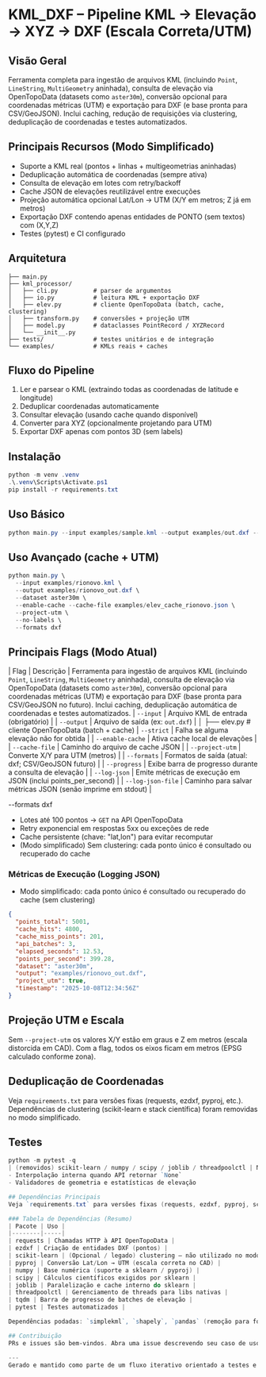 # KML_DXF – Pipeline KML → Elevação → XYZ → DXF (Escala Correta/UTM)

## Visão Geral
Ferramenta completa para ingestão de arquivos KML (incluindo `Point`, `LineString`, `MultiGeometry` aninhada), consulta de elevação via OpenTopoData (datasets como `aster30m`), conversão opcional para coordenadas métricas (UTM) e exportação para DXF (e base pronta para CSV/GeoJSON). Inclui caching, redução de requisições via clustering, deduplicação de coordenadas e testes automatizados.

## Principais Recursos (Modo Simplificado)
- Suporte a KML real (pontos + linhas + multigeometrias aninhadas)
- Deduplicação automática de coordenadas (sempre ativa)
- Consulta de elevação em lotes com retry/backoff
- Cache JSON de elevações reutilizável entre execuções
- Projeção automática opcional Lat/Lon → UTM (X/Y em metros; Z já em metros)
- Exportação DXF contendo apenas entidades de PONTO (sem textos) com (X,Y,Z)
- Testes (pytest) e CI configurado

## Arquitetura
```
├── main.py
├── kml_processor/
│   ├── cli.py          # parser de argumentos
│   ├── io.py           # leitura KML + exportação DXF
│   ├── elev.py         # cliente OpenTopoData (batch, cache, clustering)
│   ├── transform.py    # conversões + projeção UTM
│   ├── model.py        # dataclasses PointRecord / XYZRecord
│   └── __init__.py
├── tests/              # testes unitários e de integração
└── examples/           # KMLs reais + caches
```

## Fluxo do Pipeline
1. Ler e parsear o KML (extraindo todas as coordenadas de latitude e longitude)
2. Deduplicar coordenadas automaticamente
3. Consultar elevação (usando cache quando disponível)
4. Converter para XYZ (opcionalmente projetando para UTM)
5. Exportar DXF apenas com pontos 3D (sem labels)

## Instalação
```powershell
python -m venv .venv
.\.venv\Scripts\Activate.ps1
pip install -r requirements.txt
```

## Uso Básico
```powershell
python main.py --input examples/sample.kml --output examples/out.dxf --dataset aster30m --formats dxf
```

## Uso Avançado (cache + UTM)
```powershell
python main.py \
  --input examples/rionovo.kml \
  --output examples/rionovo_out.dxf \
  --dataset aster30m \
  --enable-cache --cache-file examples/elev_cache_rionovo.json \
  --project-utm \
  --no-labels \
  --formats dxf
```

## Principais Flags (Modo Atual)
| Flag | Descrição |
Ferramenta para ingestão de arquivos KML (incluindo `Point`, `LineString`, `MultiGeometry` aninhada), consulta de elevação via OpenTopoData (datasets como `aster30m`), conversão opcional para coordenadas métricas (UTM) e exportação para DXF (base pronta para CSV/GeoJSON no futuro). Inclui caching, deduplicação automática de coordenadas e testes automatizados.
| `--input` | Arquivo KML de entrada (obrigatório) |
| `--output` | Arquivo de saída (ex: `out.dxf`) |
│   ├── elev.py         # cliente OpenTopoData (batch + cache)
| `--strict` | Falha se alguma elevação não for obtida |
| `--enable-cache` | Ativa cache local de elevações |
| `--cache-file` | Caminho do arquivo de cache JSON |
| `--project-utm` | Converte X/Y para UTM (metros) |
| `--formats` | Formatos de saída (atual: dxf; CSV/GeoJSON futuro) |
| `--progress` | Exibe barra de progresso durante a consulta de elevação |
| `--log-json` | Emite métricas de execução em JSON (inclui points_per_second) |
| `--log-json-file` | Caminho para salvar métricas JSON (senão imprime em stdout) |

  --formats dxf
- Lotes até 100 pontos → `GET` na API OpenTopoData
- Retry exponencial em respostas 5xx ou exceções de rede
- Cache persistente (chave: "lat,lon") para evitar recomputar
- (Modo simplificado) Sem clustering: cada ponto único é consultado ou recuperado do cache

### Métricas de Execução (Logging JSON)
 - Modo simplificado: cada ponto único é consultado ou recuperado do cache (sem clustering)
```json
{
  "points_total": 5001,
  "cache_hits": 4800,
  "cache_miss_points": 201,
  "api_batches": 3,
  "elapsed_seconds": 12.53,
  "points_per_second": 399.28,
  "dataset": "aster30m",
  "output": "examples/rionovo_out.dxf",
  "project_utm": true,
  "timestamp": "2025-10-08T12:34:56Z"
}
```

## Projeção UTM e Escala
Sem `--project-utm` os valores X/Y estão em graus e Z em metros (escala distorcida em CAD). Com a flag, todos os eixos ficam em metros (EPSG calculado conforme zona).

## Deduplicação de Coordenadas
Veja `requirements.txt` para versões fixas (requests, ezdxf, pyproj, etc.). Dependências de clustering (scikit-learn e stack científica) foram removidas no modo simplificado.

## Testes
```powershell
python -m pytest -q
| (removidos) scikit-learn / numpy / scipy / joblib / threadpoolctl | Não utilizados no modo simplificado |
- Interpolação interna quando API retornar `None`
- Validadores de geometria e estatísticas de elevação

## Dependências Principais
Veja `requirements.txt` para versões fixas (requests, ezdxf, pyproj, scikit-learn, etc.).

### Tabela de Dependências (Resumo)
| Pacote | Uso |
|--------|-----|
| requests | Chamadas HTTP à API OpenTopoData |
| ezdxf | Criação de entidades DXF (pontos) |
| scikit-learn | (Opcional / legado) clustering – não utilizado no modo simplificado atual |
| pyproj | Conversão Lat/Lon → UTM (escala correta no CAD) |
| numpy | Base numérica (suporte a sklearn / pyproj) |
| scipy | Cálculos científicos exigidos por sklearn |
| joblib | Paralelização e cache interno do sklearn |
| threadpoolctl | Gerenciamento de threads para libs nativas |
| tqdm | Barra de progresso de batches de elevação |
| pytest | Testes automatizados |

Dependências podadas: `simplekml`, `shapely`, `pandas` (remoção para footprint mínimo). Reintroduza apenas quando realmente necessário.

## Contribuição
PRs e issues são bem-vindos. Abra uma issue descrevendo seu caso de uso ou melhoria desejada.

---
Gerado e mantido como parte de um fluxo iterativo orientado a testes e automações CI.
